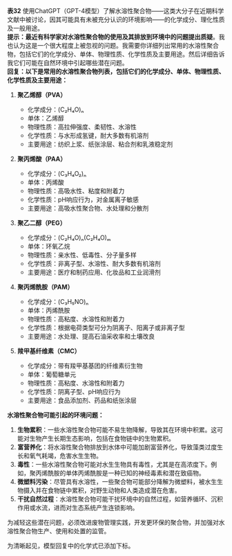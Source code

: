 **表32** 使用ChatGPT（GPT-4模型）了解水溶性聚合物——这类大分子在近期科学文献中被讨论，因其可能具有未被充分认识的环境影响——的化学成分、理化性质及一般用途。  
**提示：最近有科学家对水溶性聚合物的使用及其排放到环境中的问题提出质疑**。我也认为这是一个很大程度上被忽视的问题。我需要你详细列出常用的水溶性聚合物，包括它们的化学成分、单体、物理性质、化学性质及主要用途。然后详细告诉我它们可能在自然环境中引起哪些潜在问题。  
**回复：以下是常用的水溶性聚合物列表，包括它们的化学成分、单体、物理性质、化学性质及主要用途：**  

1. **聚乙烯醇（PVA）**  
   - 化学成分：(C₂H₄O)ₙ  
   - 单体：乙烯醇  
   - 物理性质：高拉伸强度、柔韧性、水溶性  
   - 化学性质：与水形成氢键，耐大多数有机溶剂  
   - 主要用途：纺织上浆、纸张涂层、粘合剂和乳液稳定剂  

2. **聚丙烯酸（PAA）**  
   - 化学成分：(C₃H₄O₂)ₙ  
   - 单体：丙烯酸  
   - 物理性质：高吸水性、粘度和附着力  
   - 化学性质：pH响应行为，对金属离子敏感  
   - 主要用途：高吸水性聚合物、水处理和分散剂  

3. **聚乙二醇（PEG）**  
   - 化学成分：(C₂H₄O)ₙ(C₂H₄O)ₘ  
   - 单体：环氧乙烷  
   - 物理性质：亲水性、低毒性、分子量多样  
   - 化学性质：非离子型、水溶性、耐大多数有机溶剂  
   - 主要用途：医疗和制药应用、化妆品和工业润滑剂  

4. **聚丙烯酰胺（PAM）**  
   - 化学成分：(C₃H₅NO)ₙ  
   - 单体：丙烯酰胺  
   - 物理性质：高粘度、水溶性和附着力  
   - 化学性质：根据电荷类型可分为阴离子、阳离子或非离子型  
   - 主要用途：水处理、提高石油采收率和土壤改良  

5. **羧甲基纤维素（CMC）**  
   - 化学成分：带有羧甲基基团的纤维素衍生物  
   - 单体：葡萄糖单元  
   - 物理性质：高粘度、水溶性和附着力  
   - 化学性质：阴离子型、pH响应行为  
   - 主要用途：食品添加剂、药品和纸张涂层  

**水溶性聚合物可能引起的环境问题：**  

1. **生物累积**：一些水溶性聚合物可能不易生物降解，导致其在环境中积累。这可能对生物产生长期生态影响，包括在食物链中的生物累积。  
2. **富营养化**：将水溶性聚合物排放到水体中可能加剧富营养化，导致藻类过度生长和氧气耗竭，危害水生生物。  
3. **毒性**：一些水溶性聚合物可能对水生生物具有毒性，尤其是在高浓度下。例如，聚丙烯酰胺的单体丙烯酰胺是一种已知的神经毒素和潜在致癌物。  
4. **微塑料污染**：尽管具有水溶性，一些聚合物可能部分降解为微塑料，被水生生物摄入并在食物链中累积，对野生动物和人类造成潜在危害。  
5. **干扰自然过程**：水溶性聚合物可能干扰环境中的自然过程，如营养循环、沉积作用或水流，进而对生态系统产生连锁影响。  

为减轻这些潜在问题，必须改进废物管理实践，开发更环保的聚合物，并加强对水溶性聚合物生产、使用和处置的监管。  

为清晰起见，模型回复中的化学式已添加下标。